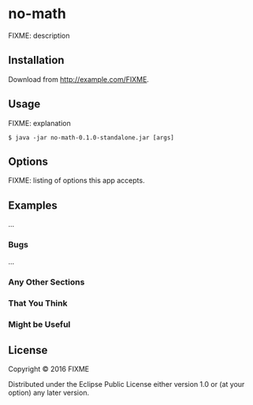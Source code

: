 # no-math

FIXME: description

## Installation

Download from http://example.com/FIXME.

## Usage

FIXME: explanation

    $ java -jar no-math-0.1.0-standalone.jar [args]

## Options

FIXME: listing of options this app accepts.

## Examples

...

### Bugs

...

### Any Other Sections
### That You Think
### Might be Useful

## License

Copyright © 2016 FIXME

Distributed under the Eclipse Public License either version 1.0 or (at
your option) any later version.
